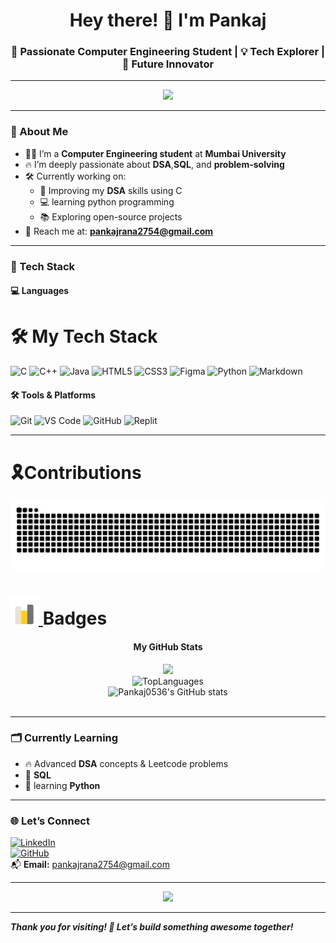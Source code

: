
<h1 align="center">Hey there! 👋 I'm Pankaj</h1>
<h3 align="center">🚀 Passionate Computer Engineering Student | 💡 Tech Explorer | 🎯 Future Innovator</h3>

---

<p align="center">
  <img src="https://readme-typing-svg.herokuapp.com/?lines=Welcome+to+my+GitHub+👨‍💻;I'm+a+student+at+Mumbai+University;Always+Learning+🚀;Building+Tech+that+Matters!&center=true&width=500&height=45">
</p>

---

### 📌 About Me

- 🧑‍🎓 I’m a **Computer Engineering student** at **Mumbai University**  
- 🔥 I’m deeply passionate about **DSA**,**SQL**, and **problem-solving**  
- 🛠️ Currently working on:
  - 🔗 Improving my **DSA** skills using C
  - 💻 learning python programming
  - 📚 Exploring open-source projects
- 💌 Reach me at: **pankajrana2754@gmail.com**

---

### 🎯 Tech Stack

#### 💻 Languages
# 🛠️ My Tech Stack

![C](https://img.shields.io/badge/C-blue?style=for-the-badge&logo=c&logoColor=white) 
![C++](https://img.shields.io/badge/C++-00599C?style=for-the-badge&logo=c%2B%2B&logoColor=white) 
![Java](https://img.shields.io/badge/Java-red?style=for-the-badge&logo=java&logoColor=white) 
![HTML5](https://img.shields.io/badge/HTML5-E34F26?style=for-the-badge&logo=html5&logoColor=white) 
![CSS3](https://img.shields.io/badge/CSS3-1572B6?style=for-the-badge&logo=css3&logoColor=white) 
![Figma](https://img.shields.io/badge/Figma-%23F24E1E.svg?style=for-the-badge&logo=figma&logoColor=white) 
![Python](https://img.shields.io/badge/Python-3670A0?style=for-the-badge&logo=python&logoColor=ffdd54)
![Markdown](https://img.shields.io/badge/Markdown-000000?style=for-the-badge&logo=markdown&logoColor=white)

#### 🛠 Tools & Platforms
![Git](https://img.shields.io/badge/Git-F05032?style=for-the-badge&logo=git&logoColor=white)
![VS Code](https://img.shields.io/badge/VS%20Code-007ACC?style=for-the-badge&logo=visual-studio-code&logoColor=white)
![GitHub](https://img.shields.io/badge/GitHub-181717?style=for-the-badge&logo=github&logoColor=white)
![Replit](https://img.shields.io/badge/Replit-F26207?style=for-the-badge&logo=replit&logoColor=white)


---

<h1>
🎗️Contributions
</h1> 
<div align="center">
  
![snake gif](https://github.com/lakshyajain1508/Pankaj0536/blob/output/github-snake.svg)
  
</div>

<h1>
<a href="https://github.com/Pankaj0536">
<img src="https://github.com/Pankaj0536/Pankaj0536/blob/main/gif/stats.gif" width="45">
</a> 
Badges
</h1>

<div align="center">

#### My GitHub Stats

<!-- Streak Stats -->
<img src="https://nirzak-streak-stats.vercel.app?user=Pankaj0536&theme=dark&hide_border=true" />
<br>

<!-- Top Languages -->
<img src="https://github-readme-stats-eta-ten-57.vercel.app/api/top-langs/?username=Pankaj0536&langs_count=8&title_color=ffffff&text_color=ffffff&icon_color=0891b2&bg_color=1c1917&hide_border=true&locale=en&custom_title=Top%20Languages" alt="TopLanguages" />
<br>

<!-- GitHub Stats -->
<img src="https://github-readme-stats-eta-ten-57.vercel.app/api?username=Pankaj0536&theme=dark&hide_border=true&include_all_commits=false&count_private=true" alt="Pankaj0536's GitHub stats" />
<br><br>

</div>

---

### 🗂️ Currently Learning

- 🔥 Advanced **DSA** concepts & Leetcode problems  
- 🧠 **SQL** 
- 🐍 learning **Python**

---

### 🌐 Let’s Connect

[![LinkedIn](https://img.shields.io/badge/LinkedIn-blue?style=for-the-badge&logo=linkedin)](https://www.linkedin.com/in/pankaj-rana-88aaa2340)  
[![GitHub](https://img.shields.io/badge/GitHub-black?style=for-the-badge&logo=github)](https://github.com/Pankaj0536)  
📬 **Email:** pankajrana2754@gmail.com

---

<p align="center">
  <img src="https://quotes-github-readme.vercel.app/api?type=horizontal&theme=tokyonight">
</p>

---

_<b>Thank you for visiting! 🚀 Let’s build something awesome together!_


